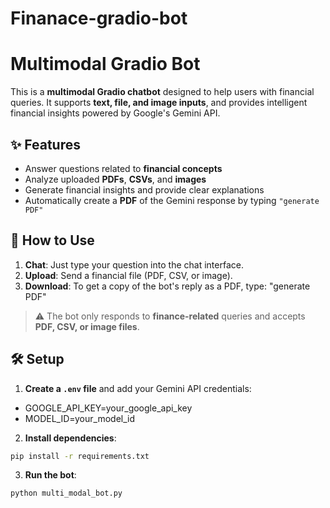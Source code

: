 # Finanace-gradio-bot

#  Multimodal Gradio Bot

This is a **multimodal Gradio chatbot** designed to help users with financial queries. It supports **text, file, and image inputs**, and provides intelligent financial insights powered by Google's Gemini API.

## ✨ Features

- Answer questions related to **financial concepts**
- Analyze uploaded **PDFs**, **CSVs**, and **images**
- Generate financial insights and provide clear explanations
- Automatically create a **PDF** of the Gemini response by typing `"generate PDF"`

## 🚀 How to Use

1. **Chat**: Just type your question into the chat interface.
2. **Upload**: Send a financial file (PDF, CSV, or image).
3. **Download**: To get a copy of the bot's reply as a PDF, type: "generate PDF"

> ⚠️ The bot only responds to **finance-related** queries and accepts **PDF, CSV, or image files**.

## 🛠 Setup

1. **Create a `.env` file** and add your Gemini API credentials:
- GOOGLE_API_KEY=your_google_api_key
- MODEL_ID=your_model_id

2. **Install dependencies**:
```bash
pip install -r requirements.txt
```
3. **Run the bot**:
```bash
python multi_modal_bot.py
```
